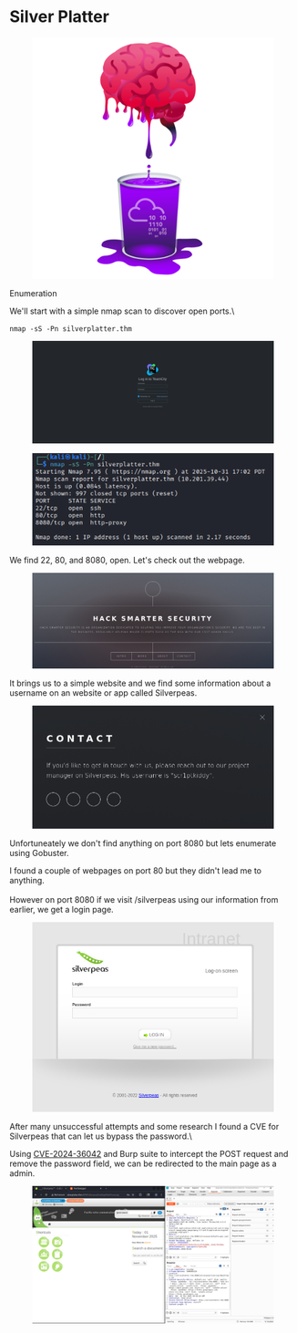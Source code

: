 # Silver Platter



<figure><img src="../.gitbook/assets/image.png" alt=""><figcaption></figcaption></figure>

Enumeration

We'll start with a simple nmap scan to discover open ports.\


```
nmap -sS -Pn silverplatter.thm
```

<figure><img src="../.gitbook/assets/image (2).png" alt=""><figcaption></figcaption></figure>

<figure><img src="../.gitbook/assets/image (3).png" alt=""><figcaption></figcaption></figure>

We find 22, 80, and 8080, open. Let's check out the webpage.

<figure><img src="../.gitbook/assets/image (4).png" alt=""><figcaption></figcaption></figure>

It brings us to a simple website and we find some information about a username on an website or app called Silverpeas.

<figure><img src="../.gitbook/assets/image (5).png" alt=""><figcaption></figcaption></figure>

Unfortuneately we don't find anything on port 8080 but lets enumerate using Gobuster.

I found a couple of webpages on port 80 but they didn't lead me to anything. \
\
However on port 8080 if we visit /silverpeas using our information from earlier, we get a login page.

<figure><img src="../.gitbook/assets/image (8).png" alt=""><figcaption></figcaption></figure>

After many unsuccessful attempts and some research I found a CVE for Silverpeas that can let us bypass the password.\


Using [CVE-2024-36042](https://gist.github.com/ChrisPritchard/4b6d5c70d9329ef116266a6c238dcb2d) and Burp suite to intercept the POST request and remove the password field, we can be redirected to the main page as a admin.



<figure><img src="../.gitbook/assets/image (9).png" alt=""><figcaption></figcaption></figure>

